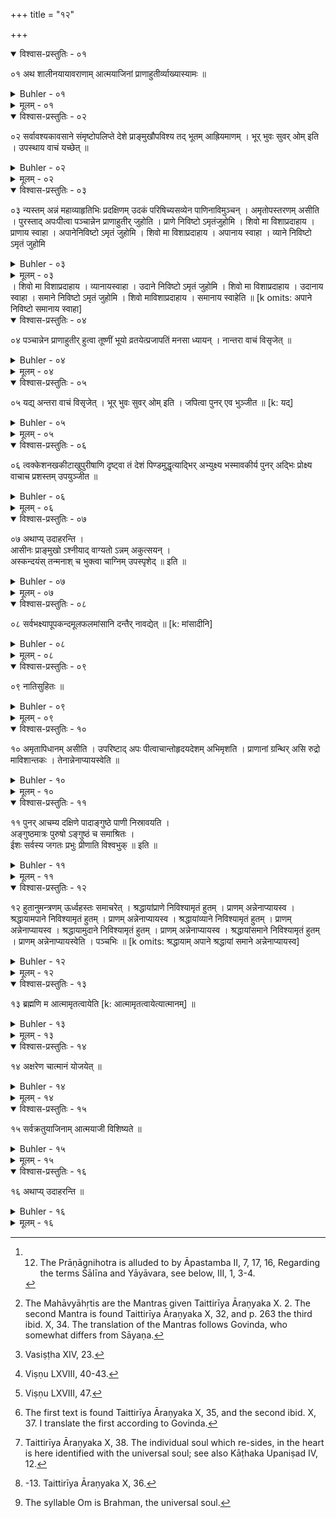 +++
title = "१२"

+++

<details open><summary>विश्वास-प्रस्तुतिः - ०१</summary>

०१  अथ शालीनयायावराणाम् आत्मयाजिनां प्राणाहुतीर्व्याख्यास्यामः ॥
</details>

<details><summary>Buhler - ०१</summary>

1. Now we will explain the oblations (offered) to the vital air (prāṇa) by Śālīnas (householders) and Yāyāvaras (vagrants), who sacrifice to the soul. [^1] 


[^1]:  12. The Prāṇāgnihotra is alluded to by Āpastamba II, 7, 17, 16, Regarding the terms Śālīna and Yāyāvara, see below, III, 1, 3-4.
</details>

<details><summary>मूलम् - ०१</summary>

०१  अथ शालीनयायावराणाम् आत्मयाजिनां प्राणाहुतीर्व्याख्यास्यामः ॥
</details>

<details open><summary>विश्वास-प्रस्तुतिः - ०२</summary>

०२  सर्वावश्यकावसाने संमृष्टोपलिप्ते देशे प्राङ्मुखौपविश्य तद् भूतम् आह्रियमाणम् । भूर् भुवः सुवर् ओम् इति । उपस्थाय वाचं यच्छेत् ॥
</details>

<details><summary>Buhler - ०२</summary>

2. At the end of all the necessary (daily rites), let him sit down, facing the east, in a place that has been well cleaned and smeared with cowdung; next let him worship that prepared (food) which is being brought. (saying), 'Bhūḥ, Bhuvaḥ, Svaḥ, Om,' (and then) remain silent.
</details>

<details><summary>मूलम् - ०२</summary>

०२  सर्वावश्यकावसाने संमृष्टोपलिप्ते देशे प्राङ्मुखौपविश्य तद् भूतम् आह्रियमाणम् । भूर् भुवः सुवर् ओम् इति । उपस्थाय वाचं यच्छेत् ॥
</details>

<details open><summary>विश्वास-प्रस्तुतिः - ०३</summary>

०३  न्यस्तम् अन्नं महाव्याहृतिभिः प्रदक्षिणम् उदकं परिषिच्यसव्येन पाणिनाविमुञ्चन् । अमृतोपस्तरणम् असीति । पुरस्ताद् अपःपीत्वा पञ्चान्नेन प्राणाहुतीर् जुहोति । प्राणे निविष्टो ऽमृतंजुहोमि । शिवो मा विशाप्रदाहाय । प्राणाय स्वाहा । अपानेनिविष्टो ऽमृतं जुहोमि । शिवो मा विशाप्रदाहाय । अपानाय स्वाहा । व्याने निविष्टो ऽमृतं जुहोमि
</details>

<details><summary>Buhler - ०३</summary>

3. (Next) he pours water round the food which has been placed (before him), turning his right hand towards it, and reciting the Mahāvyāhṛtis; (afterwards), continuing to hold (the dish) with his left hand, he first drinks water, (saying), 'Thou art a substratum for ambrosia,' and (finally) offers five oblations of food to the vital airs, (reciting the [^2]  texts), 'Full of reverence, I offer ambrosia to Prāṇa; mayest thou propitiously enter me, not in order to burn me. To Prāṇa, Svāhā!' &c.


[^2]:  The Mahāvyāhṛtis are the Mantras given Taittirīya Āraṇyaka X. 2. The second Mantra is found Taittirīya Āraṇyaka X, 32, and p. 263 the third ibid. X, 34. The translation of the Mantras follows Govinda, who somewhat differs from Sāyaṇa.
</details>

<details><summary>मूलम् - ०३</summary>

०३  न्यस्तम् अन्नं महाव्याहृतिभिः प्रदक्षिणम् उदकं परिषिच्यसव्येन पाणिनाविमुञ्चन् । अमृतोपस्तरणम् असीति । पुरस्ताद् अपःपीत्वा पञ्चान्नेन प्राणाहुतीर् जुहोति । प्राणे निविष्टो ऽमृतंजुहोमि । शिवो मा विशाप्रदाहाय । प्राणाय स्वाहा । अपानेनिविष्टो ऽमृतं जुहोमि । शिवो मा विशाप्रदाहाय । अपानाय स्वाहा । व्याने निविष्टो ऽमृतं जुहोमि
</details>
। शिवो मा विशाप्रदाहाय । व्यानायस्वाहा । उदाने निविष्टो ऽमृतं जुहोमि । शिवो मा विशाप्रदाहाय । उदानाय स्वाहा । समाने निविष्टो ऽमृतं जुहोमि । शिवो माविशाप्रदाहाय । समानाय स्वाहेति ॥ [k omits: अपाने निविष्टो समानाय स्वाहा]

<details open><summary>विश्वास-प्रस्तुतिः - ०४</summary>

०४  पञ्चान्नेन प्राणाहुतीर् हुत्वा तूष्णीं भूयो व्रतयेत्प्रजापतिं मनसा ध्यायन् । नान्तरा वाचं विसृजेत् ॥
</details>

<details><summary>Buhler - ०४</summary>

4. After offering the five oblations of food to the vital airs, let him finish his meal silently. Meditating in his heart on the lord of created beings, let him not emit speech while (eating),
</details>

<details><summary>मूलम् - ०४</summary>

०४  पञ्चान्नेन प्राणाहुतीर् हुत्वा तूष्णीं भूयो व्रतयेत्प्रजापतिं मनसा ध्यायन् । नान्तरा वाचं विसृजेत् ॥
</details>

<details open><summary>विश्वास-प्रस्तुतिः - ०५</summary>

०५  यद्य् अन्तरा वाचं विसृजेत् । भूर् भुवः सुवर् ओम् इति । जपित्वा पुनर् एव भुञ्जीत ॥ [k: यद्]
</details>

<details><summary>Buhler - ०५</summary>

5. If he emits speech, he shall mutter 'Bhūḥ, Bhuvaḥ, Svaḥ, Om,' and afterwards continue to eat.
</details>

<details><summary>मूलम् - ०५</summary>

०५  यद्य् अन्तरा वाचं विसृजेत् । भूर् भुवः सुवर् ओम् इति । जपित्वा पुनर् एव भुञ्जीत ॥ [k: यद्]
</details>

<details open><summary>विश्वास-प्रस्तुतिः - ०६</summary>

०६  त्वक्केशनखकीटाखुपुरीषाणि दृष्ट्वा तं देशं पिण्डमुद्धृत्याद्भिर् अभ्युक्ष्य भस्मावकीर्य पुनर् अद्भिः प्रोक्ष्य वाचाच प्रशस्तम् उपयुञ्जीत ॥
</details>

<details><summary>Buhler - ०६</summary>

6. Now they quote also (the following rule): 'If he sees (bits of) skin, hair, nail-(parings), insects, or the dung of rats (in his food), 'he shall take out a lump, sprinkle that spot with water, scatter ashes on it, again sprinkle it with water, and use (the remainder of the food), after it has been declared fit (for use).' [^3] 


[^3]:  Vasiṣṭha XIV, 23.
</details>

<details><summary>मूलम् - ०६</summary>

०६  त्वक्केशनखकीटाखुपुरीषाणि दृष्ट्वा तं देशं पिण्डमुद्धृत्याद्भिर् अभ्युक्ष्य भस्मावकीर्य पुनर् अद्भिः प्रोक्ष्य वाचाच प्रशस्तम् उपयुञ्जीत ॥
</details>

<details open><summary>विश्वास-प्रस्तुतिः - ०७</summary>

०७  अथाप्य् उदाहरन्ति ।  
आसीनः प्राङ्मुखो ऽश्नीयाद् वाग्यतो ऽन्नम् अकुत्सयन् ।  
अस्कन्दयंस् तन्मनाश् च भुक्त्वा चाग्निम् उपस्पृशेद् ॥ इति ॥
</details>

<details><summary>Buhler - ०७</summary>

7. Now they quote also (the following verse): 'He shall eat, seated with his face towards the east, silent, not despising his food, not scattering (fragments on the ground), and solely attend (to his dinner); and, after he has eaten, he shall touch fire.' [^4] 


[^4]:  Viṣṇu LXVIII, 40-43.
</details>

<details><summary>मूलम् - ०७</summary>

०७  अथाप्य् उदाहरन्ति ।  
आसीनः प्राङ्मुखो ऽश्नीयाद् वाग्यतो ऽन्नम् अकुत्सयन् ।  
अस्कन्दयंस् तन्मनाश् च भुक्त्वा चाग्निम् उपस्पृशेद् ॥ इति ॥
</details>

<details open><summary>विश्वास-प्रस्तुतिः - ०८</summary>

०८  सर्वभक्ष्यापूपकन्दमूलफलमांसानि दन्तैर् नावद्येत् ॥ [k: मांसादीनि]
</details>

<details><summary>Buhler - ०८</summary>

8. He shall not cut off with his teeth (pieces from) eatables (that must be swallowed) entire, (such as) cakes, bulbs, roots, fruit, and flesh.
</details>

<details><summary>मूलम् - ०८</summary>

०८  सर्वभक्ष्यापूपकन्दमूलफलमांसानि दन्तैर् नावद्येत् ॥ [k: मांसादीनि]
</details>

<details open><summary>विश्वास-प्रस्तुतिः - ०९</summary>

०९  नातिसुहितः ॥
</details>

<details><summary>Buhler - ०९</summary>

9. (Let him) not (eat) to repletion. [^5] 


[^5]:  Viṣṇu LXVIII, 47.
</details>

<details><summary>मूलम् - ०९</summary>

०९  नातिसुहितः ॥
</details>

<details open><summary>विश्वास-प्रस्तुतिः - १०</summary>

१०  अमृतापिधानम् असीति । उपरिष्टाद् अपः पीत्वाचान्तोहृदयदेशम् अभिमृशति । प्राणानां ग्रन्थिर् असि रुद्रो माविशान्तकः । तेनान्नेनाप्यायस्वेति ॥
</details>

<details><summary>Buhler - १०</summary>

10. After (dinner) he shall drink water, (reciting the text), 'Thou art 'a covering for ambrosia,' and stroke (the region of) the heart, (saying), 'Thou art the bond that connects the vital airs; (thou art) [^6]  Rudra and Death; enter me; mayest thou grow through this food.'


[^6]:  The first text is found Taittirīya Āraṇyaka X, 35, and the second ibid. X, 37. I translate the first according to Govinda.
</details>

<details><summary>मूलम् - १०</summary>

१०  अमृतापिधानम् असीति । उपरिष्टाद् अपः पीत्वाचान्तोहृदयदेशम् अभिमृशति । प्राणानां ग्रन्थिर् असि रुद्रो माविशान्तकः । तेनान्नेनाप्यायस्वेति ॥
</details>

<details open><summary>विश्वास-प्रस्तुतिः - ११</summary>

११  पुनर् आचम्य दक्षिणे पादाङ्गुष्ठे पाणी निस्रावयति ।  
अङ्गुष्ठमात्रः पुरुषो ऽङ्गुष्ठं च समाश्रितः ।  
ईशः सर्वस्य जगतः प्रभुः प्रीणाति विश्वभुक् ॥ इति ॥
</details>

<details><summary>Buhler - ११</summary>

11. After sipping water a second time, he allows (the drops from) the hand to flow on the big toe of his right foot (and recites the following text): 'May the male be pleased, he who is of the size of a thumb, who occupies (a space of the size of) a thumb, who is the lord of the whole world, masterful, and the enjoyer of the universe.' [^7] 


[^7]:  Taittirīya Āraṇyaka X, 38. The individual soul which re-sides, in the heart is here identified with the universal soul; see also Kāṭhaka Upaniṣad IV, 12.
</details>

<details><summary>मूलम् - ११</summary>

११  पुनर् आचम्य दक्षिणे पादाङ्गुष्ठे पाणी निस्रावयति ।  
अङ्गुष्ठमात्रः पुरुषो ऽङ्गुष्ठं च समाश्रितः ।  
ईशः सर्वस्य जगतः प्रभुः प्रीणाति विश्वभुक् ॥ इति ॥
</details>

<details open><summary>विश्वास-प्रस्तुतिः - १२</summary>

१२  हुतानुमन्त्रणम् ऊर्ध्वहस्तः समाचरेत् । श्रद्धायांप्राणे निविश्यामृतं हुतम् । प्राणम् अन्नेनाप्यायस्व । श्रद्धायामपाने निविश्यामृतं हुतम् । प्राणम् अन्नेनाप्यायस्व । श्रद्धायांव्याने निविश्यामृतं हुतम् । प्राणम् अन्नेनाप्यायस्व । श्रद्धायामुदाने निविश्यामृतं हुतम् । प्राणम् अन्नेनाप्यायस्व । श्रद्धायांसमाने निविश्यामृतं हुतम् । प्राणम् अन्नेनाप्यायस्वेति । पञ्चभिः ॥ [k omits: श्रद्धायाम् अपाने श्रद्धायां समाने अन्नेनाप्यायस्व]
</details>

<details><summary>Buhler - १२</summary>

12. Let him perform the subsequent consecration (anumantraṇa) of the (food which has been) offered, with raised arms, (and let him recite) the five (texts beginning), 'With faith, worshipping Prāṇa, (I have) offered ambrosia; mayest thou increase Prāṇa through this food,' [^8] 


[^8]:  -13. Taittirīya Āraṇyaka X, 36.
</details>

<details><summary>मूलम् - १२</summary>

१२  हुतानुमन्त्रणम् ऊर्ध्वहस्तः समाचरेत् । श्रद्धायांप्राणे निविश्यामृतं हुतम् । प्राणम् अन्नेनाप्यायस्व । श्रद्धायामपाने निविश्यामृतं हुतम् । प्राणम् अन्नेनाप्यायस्व । श्रद्धायांव्याने निविश्यामृतं हुतम् । प्राणम् अन्नेनाप्यायस्व । श्रद्धायामुदाने निविश्यामृतं हुतम् । प्राणम् अन्नेनाप्यायस्व । श्रद्धायांसमाने निविश्यामृतं हुतम् । प्राणम् अन्नेनाप्यायस्वेति । पञ्चभिः ॥ [k omits: श्रद्धायाम् अपाने श्रद्धायां समाने अन्नेनाप्यायस्व]
</details>

<details open><summary>विश्वास-प्रस्तुतिः - १३</summary>

१३  ब्रह्मणि म आत्मामृतत्वायेति [k: आत्मामृतत्वायेत्यात्मानम्] ॥
</details>

<details><summary>Buhler - १३</summary>

13. (And let him address the soul with the last text of the Anuvāka), '(May) my soul (gain) immortality in the universal soul.'
</details>

<details><summary>मूलम् - १३</summary>

१३  ब्रह्मणि म आत्मामृतत्वायेति [k: आत्मामृतत्वायेत्यात्मानम्] ॥
</details>

<details open><summary>विश्वास-प्रस्तुतिः - १४</summary>

१४  अक्षरेण चात्मानं योजयेत् ॥
</details>

<details><summary>Buhler - १४</summary>

14. And let him (meditate on his) soul (as) united with the imperishable (syllable Om). [^9] 


[^9]:  The syllable Om is Brahman, the universal soul.
</details>

<details><summary>मूलम् - १४</summary>

१४  अक्षरेण चात्मानं योजयेत् ॥
</details>

<details open><summary>विश्वास-प्रस्तुतिः - १५</summary>

१५  सर्वक्रतुयाजिनाम् आत्मयाजी विशिष्यते ॥
</details>

<details><summary>Buhler - १५</summary>

15. He who sacrifices to the soul, surpasses him who offers all sacrifices.
</details>

<details><summary>मूलम् - १५</summary>

१५  सर्वक्रतुयाजिनाम् आत्मयाजी विशिष्यते ॥
</details>

<details open><summary>विश्वास-प्रस्तुतिः - १६</summary>

१६  अथाप्य् उदाहरन्ति ॥
</details>

<details><summary>Buhler - १६</summary>

MISSING
</details>

<details><summary>मूलम् - १६</summary>

१६  अथाप्य् उदाहरन्ति ॥
</details>
